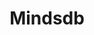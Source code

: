 ---
created: '2025-09-16T15:05:15.652608'
modified: '2025-09-19T06:58:56.105733'
ship_factor: 5
subtype: mcp-servers
tags: []
title: Mindsdb
type: tool
version: 1
---